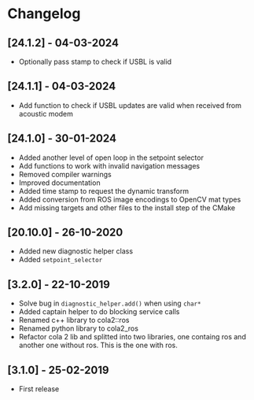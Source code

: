 # Changelog

## [24.1.2] - 04-03-2024

* Optionally pass stamp to check if USBL is valid

## [24.1.1] - 04-03-2024

* Add function to check if USBL updates are valid when received from acoustic modem

## [24.1.0] - 30-01-2024

* Added another level of open loop in the setpoint selector
* Add functions to work with invalid navigation messages
* Removed compiler warnings
* Improved documentation
* Added time stamp to request the dynamic transform
* Added conversion from ROS image encodings to OpenCV mat types
* Add missing targets and other files to the install step of the CMake

## [20.10.0] - 26-10-2020

* Added new diagnostic helper class
* Added `setpoint_selector`

## [3.2.0] - 22-10-2019

* Solve bug in `diagnostic_helper.add()` when using `char*`
* Added captain helper to do blocking service calls
* Renamed c++ library to cola2::ros
* Renamed python library to cola2_ros
* Refactor cola 2 lib and splitted into two libraries, one containg ros and another one without ros. This is the one with ros.

## [3.1.0] - 25-02-2019

* First release
